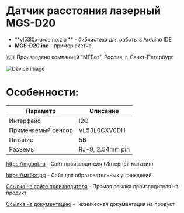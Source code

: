 # Датчик расстояния лазерный MGS-D20 

- **vl53l0x-arduino.zip ** - библиотека для работы в Arduino IDE
- **MGS-D20.ino** - пример скетча

🇷🇺 Произведено компанией "МГБот", Россия, г. Санкт-Петербург

![Device image](https://mgbot.ru/upload/iblock/4fc/4fc05bbce036a72307a781efcf039811.jpg)

# Особенности:

| Параметр    | Описание |
| ----------- | -----------|
| Интерфейс   | I2C|
| Применяемый сенсор     | VL53L0CXV0DH |
| Питание     | 5В|
| Разъемы     | RJ-9, 2.54mm pin|

https://mgbot.ru  - Сайт производителя (Интернет-магазин)

https://мгбот.рф  - Сайт для образовательных учреждений

[Ссылка на сайте производителя](https://mgbot.ru/catalog/datchiki_sensory/datchik_rasstoyaniya_lazernyy_mgs_d20_razem_rj_9_vl53l0x/) - Прямая ссылка производителя на продукт

[Ссылка на документацию](https://books.mgbot.ru/devices/MGS-D20.pdf) - Техническая документация на продукт